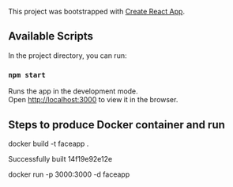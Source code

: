 This project was bootstrapped with [Create React App](https://github.com/facebook/create-react-app).

## Available Scripts

In the project directory, you can run:

### `npm start`

Runs the app in the development mode.<br />
Open [http://localhost:3000](http://localhost:3000) to view it in the browser.


## Steps to produce Docker container and run

docker build -t faceapp .

Successfully built 14f19e92e12e

docker run -p 3000:3000 -d faceapp
